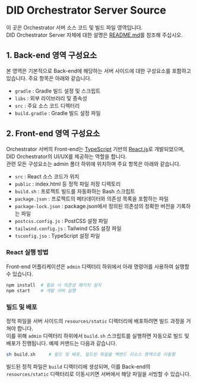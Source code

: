 DID Orchestrator Server Source
==

이 곳은 Orchestrator 서버 소스 코드 및 빌드 파일 영역입니다.<br>
DID Orchestrator Server 자체에 대한 설명은 [README.md](../../README_ko.md)를 참조해 주십시오.

## 1. Back-end 영역 구성요소
본 영역은 기본적으로 Back-end에 해당하는 서버 사이드에 대한 구성요소를 포함하고 있습니다. 주요 항목은 아래와 같습니다.

- `gradle` : Gradle 빌드 설정 및 스크립트
- `libs` : 외부 라이브러리 및 종속성
- `src` : 주요 소스 코드 디렉터리
- `build.gradle` : Gradle 빌드 설정 파일

## 2. Front-end 영역 구성요소
Orchestrator 서버의 Front-end는 [TypeScript](https://www.typescriptlang.org/) 기반의 [React.js](https://react.dev/)로 개발되었으며, DID Orchestrator의 UI/UX를 제공하는 역할을 합니다.<br>
관련 모든 구성요소는 admin 폴더 하위에 위치하며 주요 항목은 아래와 같습니다.

- `src` : React 소스 코드가 위치
- `public` : index.html 등 정적 파일 저장 디렉토리
- `build.sh` : 프로젝트 빌드를 자동화하는 Bash 스크립트
- `package.json` : 프로젝트의 메타데이터와 의존성 목록을 포함하는 파일
- `package-lock.json` : package.json에서 정의된 의존성의 정확한 버전을 기록하는 파일
- `postcss.config.js` : PostCSS 설정 파일
- `tailwind.config.js` : Tailwind CSS 설정 파일
- `tsconfig.jso` : TypeScript 설정 파일

### React 실행 방법
Front-end 어플리케이션은 `admin` 디렉터리 하위에서 아래 명령어를 사용하여 실행할 수 있습니다.

```sh
npm install  # 필요 시 의존성 패키지 설치
npm start    # 개발 서버 실행
```

### 빌드 및 배포
정적 파일을 서버 사이드의 `resources/static` 디렉터리에 배포하려면 빌드 과정을 거쳐야 합니다.<br>이를 위해 `admin` 디렉터리 하위에서 `build.sh` 스크립트를 실행하면 자동으로 빌드 및 배포가 진행됩니다. 예제 커맨드는 다음과 같습니다.

```sh
sh build.sh     # 빌드 및 배포, 빌드된 파일을 백엔드 리소스 영역으로 이동함
```

빌드된 정적 파일은 `build` 디렉터리에 생성되며, 이를 Back-end의 `resources/static` 디렉터리로 이동시키면 서버에서 해당 파일을 서빙할 수 있습니다.
